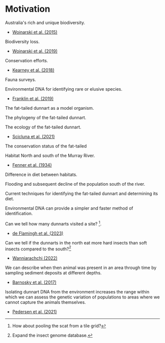 # Motivation

Australia's rich and unique biodiversity.
- [Woinarski et al. (2015)](https://doi.org/10.1073/pnas.1417301112)

Biodiversity loss.
- [Woinarski et al. (2019)](https://doi.org/10.1016/j.biocon.2019.108261)

Conservation efforts.

- [Kearney et al. (2018)](https://doi.org/10.1017/S0030605317001739)

Fauna surveys.

Environmental DNA for identifying rare or elusive species.

- [Franklin et al. (2019)](https://doi.org/10.1016/j.biocon.2018.11.006)

The fat-tailed dunnart as a model organism.


The phylogeny of the fat-tailed dunnart.


The ecology of the fat-tailed dunnart.

- [Scicluna et al. (2021)](https://doi.org/10.1071/ZO21014)

The conservation status of the fat-tailed

Habitat North and south of the Murray River.

- [Fenner et al. (1934)](https://doi.org/10.2307/209495)

Difference in diet between habitats.

Flooding and subsequent decline of the population south of the river.

Current techniques for identifying the fat-tailed dunnart and determining its diet.

Environmental DNA can provide a simpler and faster method of identification.

Can we tell how many dunnarts visited a site? [^1].

- [de Flamingh et al. (2023)](https://doi.org/10.3389/fgene.2022.1021004)

Can we tell if the dunnarts in the north eat more hard insects than soft insects compared to the south?[^2]

- [Wanniarachchi (2022)](https://doi.org/10.1002/ece3.9457)

We can describe when then animal was present in an area through time by sampling sediment deposits at different depths.

- [Barnosky et al. (2017)](https://doi.org/10.1126/science.aah4787)

Isolating dunnart DNA from the environment increases the range within which we can assess the genetic variation of populations to areas where we cannot capture the animals themselves.

- [Pedersen et al. (2021)](https://doi.org/10.1016/j.cub.2021.04.027)

[^1]: How about pooling the scat from a tile grid?
[^2]: Expand the insect genome database.